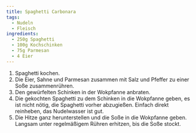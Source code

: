 ```yaml
---
title: Spaghetti Carbonara
tags:
  - Nudeln
  - Fleisch
ingredients:
  - 250g Spaghetti
  - 100g Kochschinken
  - 75g Parmesan
  - 4 Eier
---
```

1. Spaghetti kochen. 
2. Die Eier, Sahne und Parmesan zusammen mit Salz und Pfeffer zu einer Soße
   zusammenrühren.
3. Den gewürfelten Schinken in der Wokpfanne anbraten.
4. Die gekochten Spaghetti zu dem Schinken in die Wokpfanne geben, es ist nicht
   nötig, die Spaghetti vorher abzugießen. Einfach direkt reinheben, das
   Nudelwasser ist gut.
5. Die Hitze ganz herunterstellen und die Soße in die Wokpfanne geben. Langsam
   unter regelmäßigem Rühren erhitzen, bis die Soße stockt.
